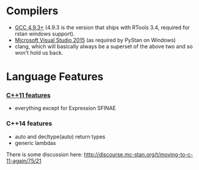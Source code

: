 # Compilers
* [GCC 4.9.3+](https://gcc.gnu.org/gcc-4.9/changes.html) (4.9.3 is the version that ships with RTools 3.4, required for rstan windows support).
* [Microsoft Visual Studio 2015](https://msdn.microsoft.com/en-us/library/hh567368.aspx) (as required by PyStan on Windows)
* clang, which will basically always be a superset of the above two and so won't hold us back.

# Language Features
### [C++11 features](http://blog.smartbear.com/c-plus-plus/the-biggest-changes-in-c11-and-why-you-should-care/)
* everything except for Expression SFINAE
### C++14 features
* auto and decltype(auto) return types
* generic lambdas


There is some discussion here: http://discourse.mc-stan.org/t/moving-to-c-11-again/75/21
